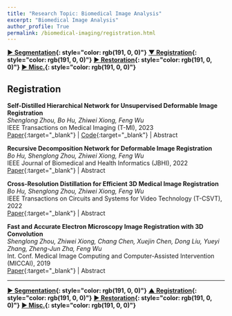 ```yaml
---
title: "Research Topic: Biomedical Image Analysis"
excerpt: "Biomedical Image Analysis"
author_profile: True
permalink: /biomedical-imaging/registration.html
---
```



__[▶ Segmentation](/biomedical-imaging/segmentation){: style="color: rgb(191, 0, 0)"}__ 
__[▼ Registration](/biomedical-imaging/registration){: style="color: rgb(191, 0, 0)"}__ 
__[▶ Restoration](/biomedical-imaging/restoration){: style="color: rgb(191, 0, 0)"}__
__[▶ Misc.](/biomedical-imaging/misc){: style="color: rgb(191, 0, 0)"}__


## Registration

**Self-Distilled Hierarchical Network for Unsupervised Deformable Image Registration** <br>
*Shenglong Zhou, Bo Hu, Zhiwei Xiong, Feng Wu* <br>
<span><pub>IEEE Transactions on Medical Imaging (T-MI), 2023</pub></span> <br>
[Paper](https://ieeexplore.ieee.org/abstract/document/10042453){:target="_blank"} |
[Code](https://github.com/Blcony/SDHNet){:target="_blank"} |
<a onclick='expandABS("zhou23")'> Abstract </a>
<div style="display: none;" class=abs id="zhou23"><br>
Unsupervised deformable image registration benefits from progressive network structures such as Pyramid and Cascade. However, existing progressive networks only consider the single-scale deformation field in each level or stage and ignore the long-term connection across non-adjacent levels or stages. In this paper, we present a novel unsupervised learning approach named Self-Distilled Hierarchical Network (SDHNet). By decomposing the registration procedure into several iterations, SDHNet generates hierarchical deformation fields (HDFs) simultaneously in each iteration and connects different iterations utilizing the learned hidden state. Specifically, hierarchical features are extracted to generate HDFs through several parallel gated recurrent units, and HDFs are then fused adaptively conditioned on themselves as well as contextual features from the input image. Furthermore, different from common unsupervised methods that only apply similarity loss and regularization loss, SDHNet introduces a novel self-deformation distillation scheme. This scheme distills the final deformation field as the teacher guidance, which adds constraints for intermediate deformation fields on deformation-value and deformation-gradient spaces respectively. Experiments on five benchmark datasets, including brain MRI and liver CT, demonstrate the superior performance of SDHNet over state-of-the-art methods with a faster inference speed and a smaller GPU memory. Code is available at https://github.com/Blcony/SDHNet.
</div>


**Recursive Decomposition Network for Deformable Image Registration** <br>
*Bo Hu, Shenglong Zhou, Zhiwei Xiong, Feng Wu* <br>
<span><pub>IEEE Journal of Biomedical and Health Informatics (JBHI), 2022</pub></span> <br>
[Paper](https://ieeexplore.ieee.org/abstract/document/9826364){:target="_blank"} |
<a onclick='expandABS("hu22jbhi")'> Abstract </a>
<div style="display: none;" class=abs id="hu22jbhi"><br>
Deformation decomposition serves as a good solution for deformable image registration when the deformation is large. Current deformation decomposition methods can be categorized into cascade-based methods and pyramid-based methods. However, cascade-based methods suffer from heavy computational burdens and long inference time due to their structures of repeated subnetworks, while the effectiveness of pyramid-based methods is constrained by their limited numbers of resolution levels. In this paper, to address both the insufficient and inefficient decomposition problems in current deformation decomposition methods, we propose a recursive decomposition network (RDN) to offer a novel solution for deformable image registration. Stage-wise recursion can efficiently decompose a large deformation into different pyramid estimation stages without using repeated subnetworks like in cascade-based methods. Level-wise recursion can sufficiently decompose the deformation inside each resolution level instead of only one-time estimation like in pyramid-based methods. Extensive experiments and ablation studies on two representative datasets validate the effectiveness and efficiency of our proposed RDN.
</div>


**Cross-Resolution Distillation for Efficient 3D Medical Image Registration** <br>
*Bo Hu, Shenglong Zhou, Zhiwei Xiong, Feng Wu* <br>
<span><pub>IEEE Transactions on Circuits and Systems for Video Technology (T-CSVT), 2022</pub></span> <br> 
[Paper](https://ieeexplore.ieee.org/abstract/document/9782430){:target="_blank"} |
<a onclick='expandABS("hu22csvt")'> Abstract </a>
<div style="display: none;" class=abs id="hu22csvt"><br>
Images captured in clinic such as MRI scans are usually in 3D formats with high spatial resolutions. Existing learning-based models for medical image registration consume large GPU memories and long inference time, which is difficult to be deployed in resource-limited diagnosis scenarios. To address this problem, instead of shrinking the model size as in previous works, we turn to reducing the input resolution of existing registration models and boosting their performance through knowledge distillation. Specifically, we propose a cross-resolution distillation (CRD) scheme, which is designed to train low-resolution models under the guidance of corresponding high-resolution models. Nevertheless, due to the resolution gap between features in high/low-resolution models, straightforward distillation is difficult to apply. To overcome this challenge, we first introduce a feature-shifted teacher (FST) to shift and fuse features of high/low-resolution models. Then, we exploit this teacher model to guide the learning of the low-resolution student model with distillation losses on both features and deformation fields. Finally, we only need to use the distilled student model during inference. Experimental results on four 3D medical image datasets demonstrate that the low-resolution models trained through our CRD scheme use fewer than 20% GPU memories and less than 20% inference time while achieving competitive performance compared with corresponding high-resolution models.
</div>



**Fast and Accurate Electron Microscopy Image Registration with 3D Convolution** <br>
*Shenglong Zhou, Zhiwei Xiong, Chang Chen, Xuejin Chen, Dong Liu, Yueyi Zhang, Zheng-Jun Zha, Feng Wu* <br>
<span><pub>Int. Conf. Medical Image Computing and Computer-Assisted Intervention (MICCAI), 2019</pub></span> <br> 
[Paper](https://link.springer.com/chapter/10.1007/978-3-030-32239-7_53){:target="_blank"} |
<a onclick='expandABS("zhou19")'> Abstract </a>
<div style="display: none;" class=abs id="zhou19"><br>
We propose an unsupervised deep learning method for serial electron microscopy (EM) image registration with fast speed and high accuracy. Current registration methods are time consuming in practice due to the iterative optimization procedure. We model the registration process as a parametric function in the form of convolutional neural networks, and optimize its parameters based on features extracted from training serial EM images in a training set. Given a new series of EM images, the deformation field of each serial image can be rapidly generated through the learned function. Specifically, we adopt a spatial transformer layer to reconstruct features in the subject image from the reference ones while constraining smoothness on the deformation field. Moreover, for the first time, we introduce the 3D convolution layer to learn the relationship between several adjacent images, which effectively reduces error accumulation in serial EM image registration. Experiments on two popular EM datasets, Cremi and FIB25, demonstrate our method can operate in an unprecedented speed while providing competitive registration accuracy compared with state-of-the-art methods, including learning-based ones.


</div>

---


__[▶ Segmentation](/biomedical-imaging/segmentation){: style="color: rgb(191, 0, 0)"}__ 
__[▲ Registration](/biomedical-imaging/registration){: style="color: rgb(191, 0, 0)"}__ 
__[▶ Restoration](/biomedical-imaging/restoration){: style="color: rgb(191, 0, 0)"}__
__[▶ Misc.](/biomedical-imaging/misc){: style="color: rgb(191, 0, 0)"}__
